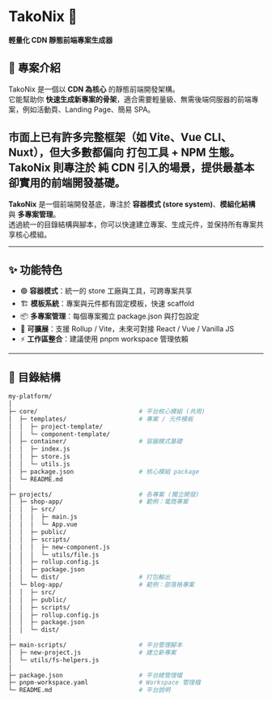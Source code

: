 # TakoNix 🐙  
**輕量化 CDN 靜態前端專案生成器**  

## 📖 專案介紹  
TakoNix 是一個以 **CDN 為核心** 的靜態前端開發架構。  
它能幫助你 **快速生成新專案的骨架**，適合需要輕量級、無需後端伺服器的前端專案，例如活動頁、Landing Page、簡易 SPA。  

市面上已有許多完整框架（如 Vite、Vue CLI、Nuxt），但大多數都偏向 **打包工具 + NPM 生態**。  
TakoNix 則專注於 **純 CDN 引入的場景**，提供最基本卻實用的前端開發基礎。  
---

**TakoNix** 是一個前端開發基底，專注於 **容器模式 (store system)**、**模組化結構** 與 **多專案管理**。  
透過統一的目錄結構與腳本，你可以快速建立專案、生成元件，並保持所有專案共享核心模組。

---

## ✨ 功能特色
- 🟢 **容器模式**：統一的 store 工廠與工具，可跨專案共享  
- 🏗 **模板系統**：專案與元件都有固定模板，快速 scaffold  
- 📦 **多專案管理**：每個專案獨立 package.json 與打包設定  
- 🔌 **可擴展**：支援 Rollup / Vite，未來可對接 React / Vue / Vanilla JS  
- ⚡ **工作區整合**：建議使用 pnpm workspace 管理依賴  

---

## 📂 目錄結構

```bash
my-platform/
│
├─ core/                            # 平台核心模組 (共用)
│  ├─ templates/                    # 專案 / 元件模板
│  │  ├─ project-template/
│  │  └─ component-template/
│  ├─ container/                    # 容器模式基礎
│  │  ├─ index.js
│  │  ├─ store.js
│  │  └─ utils.js
│  ├─ package.json                  # 核心模組 package
│  └─ README.md
│
├─ projects/                        # 各專案 (獨立開發)
│  ├─ shop-app/                     # 範例：電商專案
│  │  ├─ src/
│  │  │  ├─ main.js
│  │  │  └─ App.vue
│  │  ├─ public/
│  │  ├─ scripts/
│  │  │  ├─ new-component.js
│  │  │  └─ utils/file.js
│  │  ├─ rollup.config.js
│  │  ├─ package.json
│  │  └─ dist/                      # 打包輸出
│  └─ blog-app/                     # 範例：部落格專案
│  │  ├─ src/
│  │  ├─ public/
│  │  ├─ scripts/
│  │  ├─ rollup.config.js
│  │  ├─ package.json
│  │  └─ dist/
│
├─ main-scripts/                    # 平台管理腳本
│  ├─ new-project.js                # 建立新專案
│  └─ utils/fs-helpers.js
│
├─ package.json                     # 平台總管理檔
├─ pnpm-workspace.yaml              # Workspace 管理檔
└─ README.md                        # 平台說明
